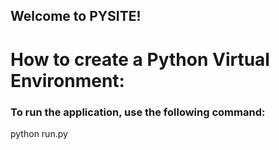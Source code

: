 ## Welcome to PYSITE!

# How to create a Python Virtual Environment:

### To run the application, use the following command:
python run.py